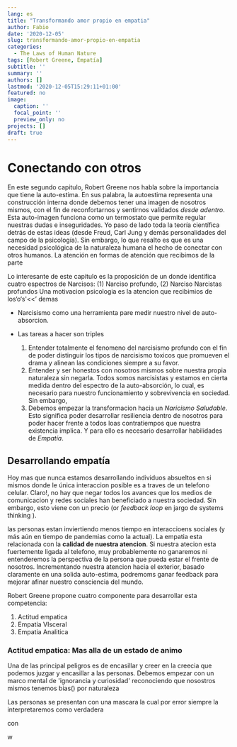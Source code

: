 ```yaml
---
lang: es
title: "Transformando amor propio en empatia"
author: Fabio
date: '2020-12-05'
slug: transformando-amor-propio-en-empatia
categories:
  - The Laws of Human Nature
tags: [Robert Greene, Empatía]
subtitle: ''
summary: ''
authors: []
lastmod: '2020-12-05T15:29:11+01:00'
featured: no
image:
  caption: ''
  focal_point: ''
  preview_only: no
projects: []
draft: true
---
```



# Conectando con otros

En este segundo capitulo, Robert Greene nos habla sobre la importancia que tiene la auto-estima.
En sus palabra, la autoestima representa una construcción interna donde debemos tener una imagen de nosotros mismos, con el fin de reconfortarnos y sentirnos validados *desde adentro*.
Esta auto-imagen  funciona como un termostato que permite regular nuestras dudas e inseguridades.
Yo paso de lado toda la teoría científica detrás de estas ideas (desde Freud, Carl Jung y demás personalidades del campo de la psicología).
Sin embargo, lo que resalto es que es una necesidad psicológica de la naturaleza humana el hecho de conectar con otros humanos.
La atención en formas de atención que recibimos de la parte

Lo interesante de este capitulo  es la proposición de un donde identifica cuatro espectros de Narcisos: (1) Narciso profundo, (2) Narciso
Narcistas profundos
Una motivacion psicologia es la atencion que recibimios de los‘o‘s'<<’ demas


- Narcisismo  como una herramienta pare medir nuestro nivel de auto-absorcion.

- Las tareas a hacer son triples
   1. Entender totalmente el fenomeno del narcisismo profundo con el fin de poder distinguir los tipos de narcisismo toxicos que promueven el drama y alinean las condiciones siempre a su favor.
   2. Entender y ser honestos con nosotros mismos sobre nuestra propia naturaleza sin negarla.
   Todos somos narcisistas y estamos en cierta medida dentro del espectro de la auto-absorción, lo cual, es necesario para nuestro funcionamiento y sobrevivencia en sociedad. Sin embargo,
   3. Debemos empezar la transformacion hacia un *Naricismo Saludable*. Esto significa poder desarrollar resiliencia dentro de nosotros para poder hacer frente a todos loas contratiempos que nuestra existencia implica.  Y para ello es necesario desarrollar habilidades de *Empatía*.

## Desarrollando empatía

Hoy mas que nunca estamos desarrollando individuos absueltos en si mismos donde le única interaccion posible es a traves de un telefono celular.
Claro!, no hay que negar todos los avances que los medios de comunicacion y redes sociales han beneficiado a nuestra sociedad.
Sin embargo, esto viene con un precio (or _feedback loop_ en jargo de systems thinking ).

las personas estan inviertiendo menos tiempo en interaccioens sociales (y más aún en tiempo de pandemias como la actual).
La empatia esta relacionada con la **calidad de nuestra atencion**. Si nuestra atecion esta fuertemente ligada al telefono, muy probablemente no ganaremos ni entenderemos la perspectiva de la persona que pueda estar el frente de nosotros.
Incrementando nuestra atencion hacia el exterior, basado claramente en una solida auto-estima, podremoms ganar feedback para mejorar afinar nuestro consciencia del mundo.

Robert Greene propone cuatro componente para desarrollar esta competencia:
1. Actitud empatica
2. Empatia VIsceral
3. Empatia Analitica


### Actitud empatica: Mas alla de un estado de animo

Una de las principal peligros es de encasillar y creer en la creecia que podemos juzgar y encasillar a las personas.
Debemos empezar con un marco mental de 'ignorancia y curiosidad' reconociendo que nosostros mismos tenemos bias() por naturaleza

Las personas se presentan con una mascara la cual por error siempre la interpretaremos como verdadera

con
























w
